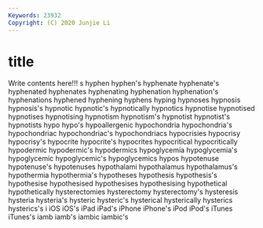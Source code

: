 ```yaml
---
Keywords: 23932
Copyright: (C) 2020 Junjie Li
---
```


# title

Write contents here!!!
s 
hyphen 
hyphen's 
hyphenate 
hyphenate's 
hyphenated 
hyphenates 
hyphenating 
hyphenation 
hyphenation's
hyphenations 
hyphened 
hyphening 
hyphens 
hyping 
hypnoses 
hypnosis 
hypnosis's 
hypnotic 
hypnotic's
hypnotically 
hypnotics 
hypnotise 
hypnotised 
hypnotises 
hypnotising 
hypnotism 
hypnotism's 
hypnotist 
hypnotist's
hypnotists 
hypo 
hypo's 
hypoallergenic 
hypochondria 
hypochondria's 
hypochondriac 
hypochondriac's 
hypochondriacs 
hypocrisies
hypocrisy 
hypocrisy's 
hypocrite 
hypocrite's 
hypocrites 
hypocritical 
hypocritically 
hypodermic 
hypodermic's 
hypodermics
hypoglycemia 
hypoglycemia's 
hypoglycemic 
hypoglycemic's 
hypoglycemics 
hypos 
hypotenuse 
hypotenuse's 
hypotenuses 
hypothalami
hypothalamus 
hypothalamus's 
hypothermia 
hypothermia's 
hypotheses 
hypothesis 
hypothesis's 
hypothesise 
hypothesised 
hypothesises
hypothesising 
hypothetical 
hypothetically 
hysterectomies 
hysterectomy 
hysterectomy's 
hysteresis 
hysteria 
hysteria's 
hysteric
hysteric's 
hysterical 
hysterically 
hysterics 
hysterics's 
i 
iOS 
iOS's 
iPad 
iPad's
iPhone 
iPhone's 
iPod 
iPod's 
iTunes 
iTunes's 
iamb 
iamb's 
iambic 
iambic's
